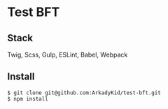 # Test BFT

## Stack 
Twig, Scss, Gulp, ESLint, Babel, Webpack

## Install

````
$ git clone git@github.com:ArkadyKid/test-bft.git
$ npm install
````
